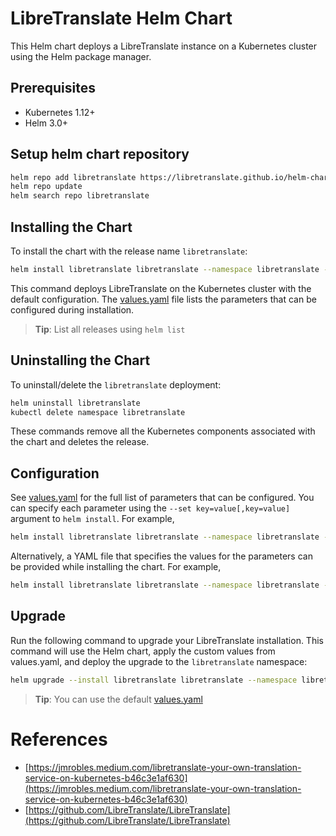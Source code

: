 # LibreTranslate Helm Chart

This Helm chart deploys a LibreTranslate instance on a Kubernetes cluster using the Helm package manager.

## Prerequisites

- Kubernetes 1.12+
- Helm 3.0+

## Setup helm chart repository

```bash
helm repo add libretranslate https://libretranslate.github.io/helm-chart/
helm repo update
helm search repo libretranslate
```

## Installing the Chart

To install the chart with the release name `libretranslate`:

```bash
helm install libretranslate libretranslate --namespace libretranslate --create-namespace
```

This command deploys LibreTranslate on the Kubernetes cluster with the default configuration. The [values.yaml](charts/libretranslate/values.yaml) file lists the parameters that can be configured during installation.

> **Tip**: List all releases using `helm list`

## Uninstalling the Chart

To uninstall/delete the `libretranslate` deployment:

```bash
helm uninstall libretranslate
kubectl delete namespace libretranslate
```

These commands remove all the Kubernetes components associated with the chart and deletes the release.

## Configuration

See [values.yaml](charts/libretranslate/values.yaml) for the full list of parameters that can be configured. You can specify each parameter using the `--set key=value[,key=value]` argument to `helm install`. For example,

```bash
helm install libretranslate libretranslate --namespace libretranslate --create-namespace --set service.port=8080
```

Alternatively, a YAML file that specifies the values for the parameters can be provided while installing the chart. For example,

```bash
helm install libretranslate libretranslate --namespace libretranslate --create-namespace -f values.yaml
```

## Upgrade

Run the following command to upgrade your LibreTranslate installation. This command will use the Helm chart, apply the custom values from values.yaml, and deploy the upgrade to the `libretranslate` namespace:

```bash
helm upgrade --install libretranslate libretranslate --namespace libretranslate -f values.yaml
```

> **Tip**: You can use the default [values.yaml](charts/libretranslate/values.yaml)

# References
- [https://jmrobles.medium.com/libretranslate-your-own-translation-service-on-kubernetes-b46c3e1af630](https://jmrobles.medium.com/libretranslate-your-own-translation-service-on-kubernetes-b46c3e1af630)
- [https://github.com/LibreTranslate/LibreTranslate](https://github.com/LibreTranslate/LibreTranslate)
